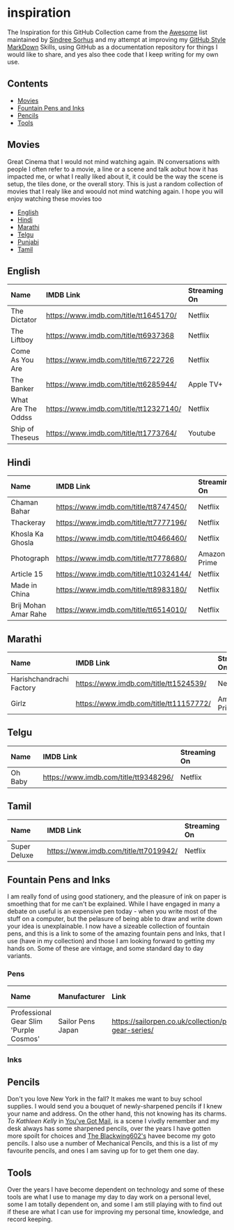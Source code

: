# inspiration
The Inspiration for this GitHub Collection came from the [Awesome](https://github.com/sindresorhus/awesome) list maintained by [Sindree Sorhus](https://github.com/sindresorhus) and my attempt at improving my [GitHub Style MarkDown](https://github.com/adam-p/markdown-here/wiki/Markdown-Cheatsheet#links) Skills, using GitHub as a documentation repository for things I would like to share, and yes also thee code that I keep writing for my own use.

## Contents
- [Movies](#movies)
- [Fountain Pens and Inks](#fountain-pens-and-inks)
- [Pencils](#pencils)
- [Tools](#tools)

## Movies
Great Cinema that I would not mind watching again. IN conversations with people I often refer to a movie, a line or a scene and talk aobut how it has impacted me, or what I really liked about it, it could be the way the scene is setup, the tiles done, or the overall story. This is just a random collection of movies that I realy like and woould not mind watching again. I hope you will enjoy watching these movies too

- [English](#english)
- [Hindi](#hindi)
- [Marathi](#marathi)
- [Telgu](#telgu)
- [Punjabi](#punjabi)
- [Tamil](#tamil)

## English
| Name        | IMDB Link           | Streaming On  |
|:----------------------------------------------------|:---------------------------------------| :----------|
| The Dictator |  https://www.imdb.com/title/tt1645170/ | Netflix|
| The Liftboy | https://www.imdb.com/title/tt6937368 | Netflix|
| Come As You Are | https://www.imdb.com/title/tt6722726 | Netflix|
| The Banker | https://www.imdb.com/title/tt6285944/ | Apple TV+|
| What Are The Oddss | https://www.imdb.com/title/tt12327140/ | Netflix |
| Ship of Theseus | https://www.imdb.com/title/tt1773764/ | Youtube|

## Hindi
| Name        | IMDB Link           | Streaming On  |
|:----------------------------------------------------|:---------------------------------------| :----------|
| Chaman Bahar| https://www.imdb.com/title/tt8747450/ | Netflix|
| Thackeray |https://www.imdb.com/title/tt7777196/ | Netflix |
| Khosla Ka Ghosla | https://www.imdb.com/title/tt0466460/ | Netflix|
| Photograph | https://www.imdb.com/title/tt7778680/ | Amazon Prime |  
| Article 15 | https://www.imdb.com/title/tt10324144/ | Netflix |
| Made in China | https://www.imdb.com/title/tt8983180/ | Netflix |
| Brij Mohan Amar Rahe | https://www.imdb.com/title/tt6514010/ | Netflix |


## Marathi
| Name        | IMDB Link           | Streaming On  |
|:----------------------------------------------------|:---------------------------------------| :----------|
| Harishchandrachi Factory | https://www.imdb.com/title/tt1524539/ | Netflix | 
| Girlz | https://www.imdb.com/title/tt11157772/ | Amazon Prime |

## Telgu
| Name        | IMDB Link           | Streaming On  |
|:----------------------------------------------------|:---------------------------------------| :----------|
| Oh Baby | https://www.imdb.com/title/tt9348296/ | Netflix |

## Tamil
| Name        | IMDB Link           | Streaming On  |
|:----------------------------------------------------|:---------------------------------------| :----------|
| Super Deluxe | https://www.imdb.com/title/tt7019942/ | Netflix|


## Fountain Pens and Inks
I am really fond of using good stationery, and the pleasure of ink on paper is smoething that for me can't be explained. While I have engaged in many a debate on useful is an expensive pen today - when you write most of the stuff on a computer, but the pelasure of being able to draw and write down your idea is unexplainable. I now have a sizeable collection of fountain pens, and this is a link to some of the amazing fountain pens and Inks, that I use (have in my collection) and those I am looking forward to getting my hands on. Some of these are vintage, and some standard day to day variants.

### Pens
| Name        | Manufacturer           | Link  | Nib Material | Nib Size |
|:--------------------------|:---------------------------------------| :-------------------|:--------------|:----|
|  Professional Gear Slim 'Purple Cosmos' | Sailor Pens Japan | https://sailorpen.co.uk/collection/professional-gear-series/ | 14K Gold | Fine | 

### Inks

## Pencils
Don't you love New York in the fall? It makes me want to buy school supplies. I would send you a bouquet of newly-sharpened pencils if I knew your name and address. On the other hand, this not knowing has its charms. _To Kathleen Kelly_ in [You've Got Mail](https://en.wikiquote.org/wiki/You've_Got_Mail), is a scene I vivdly remember and my desk always has some sharpened pencils, over the years I have gotten more spoilt for choices and [The Blackwing602's](https://blackwing602.com) havee become my goto pencils. I also use a number of Mechanical Pencils, and this is a list of my favourite pencils, and ones I am saving up for to get them one day.

## Tools
Over the years I have become dependent on technology and some of these tools are what I use to manage my day to day work on a personal level, some I am totally dependent on, and some I am still playing with to find out if these are what I can use for improving my personal time, knowledge, and record keeping.
